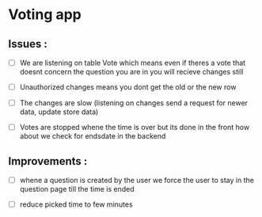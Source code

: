 # Voting app

## Issues :

- [ ] We are listening on table Vote which means even if theres a vote that doesnt concern the question you are in you will recieve changes still

- [ ] Unauthorized changes means you dont get the old or the new row

- [ ] The changes are slow (listening on changes send a request for newer data, update store data)

- [ ] Votes are stopped whene the time is over but its done in the front how about we check for endsdate in the backend

## Improvements :

- [ ] whene a question is created by the user we force the user to stay in the question page till the time is ended

- [ ] reduce picked time to few minutes
